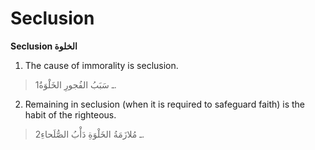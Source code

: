 Seclusion
=========

**Seclusion الخلوة**

1. The cause of immorality is seclusion.

> 1ـ سَبَبُ الفُجورِ الخَلْوَةُ.

2. Remaining in seclusion (when it is required to safeguard faith) is
the habit of the righteous.

> 2ـ مُلازَمَةُ الخَلْوَةِ دَأْبُ الصُّلَحاءِ.


